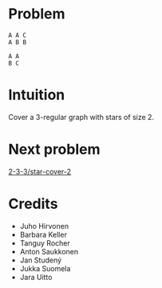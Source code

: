 # Problem

    A A C
    A B B

    A A
    B C

# Intuition

Cover a 3-regular graph with stars of size 2.

# Next problem

[2-3-3/star-cover-2](../2-3-3/star-cover-2.md)

# Credits

- Juho Hirvonen
- Barbara Keller
- Tanguy Rocher
- Anton Saukkonen
- Jan Studený
- Jukka Suomela
- Jara Uitto
